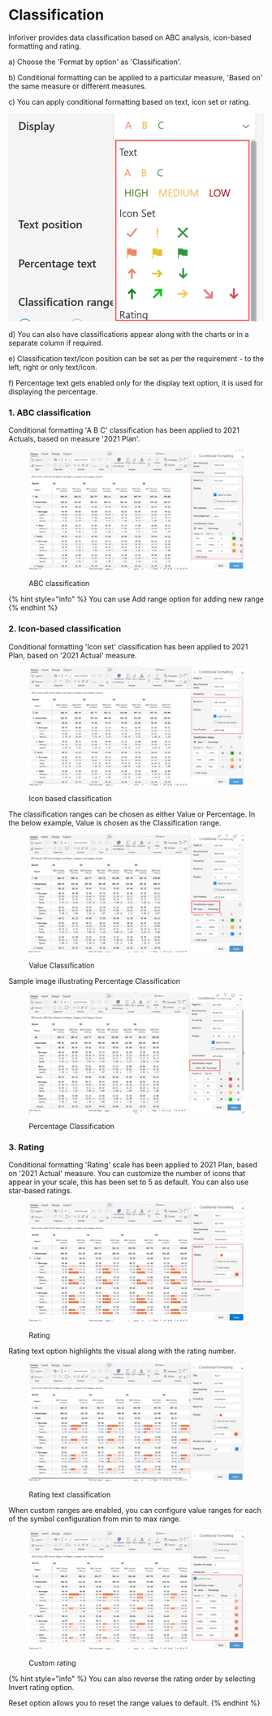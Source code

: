 # Classification

Inforiver provides data classification based on ABC analysis, icon-based formatting and rating.

a) Choose the 'Format by option' as 'Classification'.

b) Conditional formatting can be applied to a particular measure, 'Based on' the same measure or different measures.

c) You can apply conditional formatting based on text, icon set or rating.

![](<../../../.gitbook/assets/image (25).png>)

d) You can also have classifications appear along with the charts or in a separate column if required.

e) Classification text/icon position can be set as per the requirement - to the left, right or only text/icon.

f) Percentage text gets enabled only for the display text option, it is used for displaying the percentage.

### 1. ABC classification

Conditional formatting 'A B C' classification has been applied to 2021 Actuals, based on measure '2021 Plan'.

<figure><img src="../../../.gitbook/assets/ABC classification.png" alt=""><figcaption><p>ABC classification</p></figcaption></figure>

{% hint style="info" %}
You can use Add range option for adding new range&#x20;
{% endhint %}

### 2. Icon-based classification

Conditional formatting 'Icon set' classification has been applied to 2021 Plan, based on '2021 Actual' measure.

<figure><img src="../../../.gitbook/assets/IconSet.png" alt=""><figcaption><p>Icon based classification</p></figcaption></figure>

The classification ranges can be chosen as either Value or Percentage. In the below example, Value is chosen as the Classification range.

<figure><img src="../../../.gitbook/assets/Value as Classification (1).png" alt=""><figcaption><p>Value Classification</p></figcaption></figure>

Sample image illustrating Percentage Classification

<figure><img src="../../../.gitbook/assets/Percentage Classification Range (1).png" alt=""><figcaption><p>Percentage Classification</p></figcaption></figure>

### 3. Rating

Conditional formatting 'Rating' scale has been applied to 2021 Plan, based on '2021 Actual' measure. You can customize the number of icons that appear in your scale, this has been set to 5 as default. You can also use star-based ratings.

<figure><img src="../../../.gitbook/assets/Rating.png" alt=""><figcaption><p>Rating</p></figcaption></figure>

Rating text option highlights the visual along with the rating number.&#x20;

<figure><img src="../../../.gitbook/assets/Rating text.png" alt=""><figcaption><p>Rating text classification</p></figcaption></figure>

When custom ranges are enabled, you can configure value ranges for each of the symbol configuration from min to max range.

<figure><img src="../../../.gitbook/assets/customrate.png" alt=""><figcaption><p>Custom rating</p></figcaption></figure>

{% hint style="info" %}
You can also reverse the rating order by selecting Invert rating option.

Reset option allows you to reset the range values to default.
{% endhint %}
